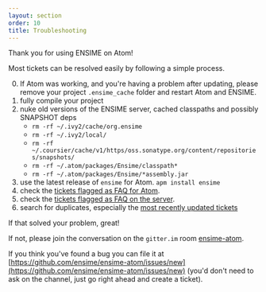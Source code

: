 ```yaml
---
layout: section
order: 10
title: Troubleshooting
---
```


Thank you for using ENSIME on Atom!

Most tickets can be resolved easily by following a simple process.

0. If Atom was working, and you're having a problem after updating, please remove your project `.ensime_cache` folder and restart Atom and ENSIME.
0. fully compile your project
2. nuke old versions of the ENSIME server, cached classpaths and possibly SNAPSHOT deps
   - `rm -rf ~/.ivy2/cache/org.ensime`
   - `rm -rf ~/.ivy2/local/`
   - `rm -rf ~/.coursier/cache/v1/https/oss.sonatype.org/content/repositories/snapshots/`
   - `rm -rf ~/.atom/packages/Ensime/classpath*`
   - `rm -rf ~/.atom/packages/Ensime/*assembly.jar`
2. use the latest release of `ensime` for Atom. `apm install ensime`
3. check the [tickets flagged as FAQ for Atom](https://github.com/ensime/ensime-atom/issues?labels=FAQ).
4. check the [tickets flagged as FAQ on the server](https://github.com/ensime/ensime-server/issues?labels=FAQ).
5. search for duplicates, especially the [most recently updated tickets](http://github.com/ensime/ensime-atom/issues?direction=desc&sort=updated)

If that solved your problem, great!

If not, please join the conversation on the `gitter.im` room [ensime-atom](https://gitter.im/ensime/ensime-atom). 

If you think you've found a bug you can file it at [https://github.com/ensime/ensime-atom/issues/new](https://github.com/ensime/ensime-atom/issues/new) (you'd don't need to ask on the channel, just go right ahead and create a ticket).
